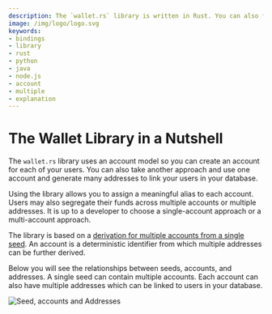 ```yaml
---
description: The `wallet.rs` library is written in Rust. You can also find three bindings written in Node.js, Python, and Java.
image: /img/logo/logo.svg
keywords:
- bindings
- library
- rust
- python
- java
- node.js
- account
- multiple
- explanation 
---
```


# The Wallet Library in a Nutshell

The `wallet.rs` library uses an account model so you can create an account for each of your users. You can also take another approach and use one account and generate many addresses to link your users in your database.

Using the library allows you to assign a meaningful alias to each account. Users may also segregate their funds across multiple accounts or multiple addresses. It is up to a developer to choose a single-account approach or a multi-account approach.

The library is based on a [derivation for multiple accounts from a single seed](https://chrysalis.docs.iota.org/guides/dev_guide#addresskey-space). An account is a deterministic identifier from which multiple addresses can be further derived.

Below you will see the relationships between seeds, accounts, and addresses. A single seed can contain multiple accounts. Each account can also have multiple addresses which can be linked to users in your database.

![Seed, accounts and Addresses](/img/libraries/accounts_addresses.svg)
